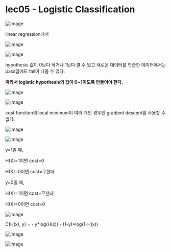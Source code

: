 # lec05 - Logistic Classification

![image](https://user-images.githubusercontent.com/55024771/103753152-049cfb00-504e-11eb-84a7-f8c51d15acb4.png)

linear regression에서

![image](https://user-images.githubusercontent.com/55024771/103753869-e8e62480-504e-11eb-95a3-82dfad383efe.png)

![image](https://user-images.githubusercontent.com/55024771/103755227-d371fa00-5050-11eb-8717-d5b26ee6cff2.png)

hypothesis 값이 0보다 작거나 1보다 클 수 있고 새로운 데이터를 학습한 데이터에서는 pass임에도 fail이 나올 수 있다. 

**따라서 logistic hypothesis의 값이 0~1이도록 만들어야 한다.**

![image](https://user-images.githubusercontent.com/55024771/103753662-a91f3d00-504e-11eb-9531-ef07840dd815.png)

![image](https://user-images.githubusercontent.com/55024771/103755570-61e67b80-5051-11eb-84fa-80abe936403b.png)

cost function의 local minimum이 여러 개인 경우엔 gradient descent를 사용할 수 없다.

![image](https://user-images.githubusercontent.com/55024771/103783191-bef72700-507b-11eb-99c7-eb94d2595f90.png)

![image](https://user-images.githubusercontent.com/55024771/103783328-ec43d500-507b-11eb-80b3-7c45a8ade4c2.png)

y=1일 때,

H(X)=1이면 cost=0

H(X)=0이면 cost=무한대

y=0일 때,

H(X)=1이면 cost=무한대

H(X)=0이면 cost=0


![image](https://user-images.githubusercontent.com/55024771/103783474-1eedcd80-507c-11eb-9bed-55853267c515.png)

C(H(x), y) = - y*log(H(x)) - (1-y)*log(1-H(x))

![image](https://user-images.githubusercontent.com/55024771/103784076-de428400-507c-11eb-9529-979ccae1050a.png)

![image](https://user-images.githubusercontent.com/55024771/103784192-fd411600-507c-11eb-8596-7f5be116293d.png)

